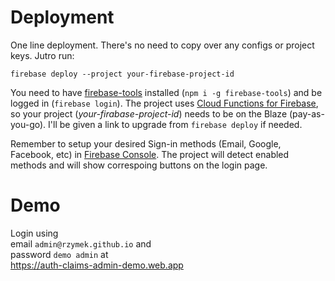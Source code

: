# Deployment

One line deployment. There's no need to copy over any configs or project keys. Jutro run:

    firebase deploy --project your-firebase-project-id

You need to have [firebase-tools](https://www.npmjs.com/package/firebase-tools) installed (`npm i -g firebase-tools`) and be logged in (`firebase login`). 
The project uses [Cloud Functions for Firebase](https://firebase.google.com/docs/functions), so your project (*your-firabase-project-id*) needs to be on the Blaze (pay-as-you-go). I'll be given a link to upgrade from `firebase deploy` if needed. 

Remember to setup your desired Sign-in methods (Email, Google, Facebook, etc) in [Firebase Console](https://console.firebase.google.com/u/2/). 
The project will detect enabled methods and will show correspoing buttons on the login page.

# Demo

Login using  
email `admin@rzymek.github.io` and  
password `demo admin` at  
https://auth-claims-admin-demo.web.app
